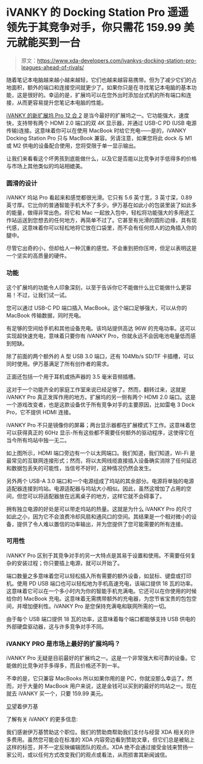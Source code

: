 # iVANKY 的 Docking Station Pro 遥遥领先于其竞争对手，你只需花 159.99 美元就能买到一台

> 原文：<https://www.xda-developers.com/ivankys-docking-station-pro-leagues-ahead-of-rivals/>

随着笔记本电脑越来越小越来越轻，它们也越来越容易携带。但为了减少它们的占地面积，额外的端口和连接空间就更少了。如果你只是在寻找笔记本电脑的基本功能，这是很好的。幸运的是，扩展坞可以在您外出时添加台式机的所有端口和连接，从而更容易提升您笔记本电脑的性能。

[iVANKY 的新扩展坞 Pro 12 合 2](https://ivanky.com/products/ivanky-docking-station-pro) 是当今最好的扩展坞之一。它功能强大，速度快，支持带有两个 HDMI 2.0 端口的双 4K 显示器，并通过 USB-C PD (USB 电源传输)连接。这意味着你可以在使用 MacBook 时给它充电——是的，iVANKY Docking Station Pro 只与 MacBook 兼容。另请注意，如果您将此 dock 与 M1 或 M2 供电的设备配合使用，您将受限于单一显示输出。

让我们来看看这个坏男孩到底能做什么，以及它是否能以比竞争对手低得多的价格与市场上其他类似的坞站相媲美。

### **圆滑的设计**

iVANKY 坞站 Pro 看起来和感觉都很光滑。它只有 5.6 英寸宽，3 英寸深，0.89 英寸厚。它比你的普通智能手机大不了多少。伊万基在如此小的包装里装了如此多的能量，做得非常出色。将它和 Mac 一起放入包中，轻松将功能强大的多用途工作站运送到您想去的任何地方，再简单不过了。它甚至有光滑的圆形边缘，具有现代感，这意味着你可以轻松地将它放在口袋里，而不会有任何烦人的边角插入你的腿中。

尽管它出奇的小，但却给人一种沉重的感觉。不会重到把你压垮，但足以表明这是一个坚实的高质量的硬件。

### **功能**

这个扩展坞的功能令人印象深刻，以至于告诉你它不能做什么比它能做什么更容易！不过，让我们试一试。

您可以通过 USB-C PD 端口插入 MacBook。这个端口足够强大，可以从你的 MacBook 传输数据，同时充电。

有足够的空间给手机和其他设备充电。该坞站提供高达 96W 的充电功率。这可以实现超快速充电，意味着只要你有 iVANKY Pro，你就永远不会因电池电量低而感到短缺。

除了前面的两个额外的 A 型 USB 3.0 端口，还有 104Mb/s SD/TF 卡插槽，可以同时使用。伊万基满足了所有创作者的需求。

正面还包括一个用于耳机或扬声器的 3.5 毫米音频插槽。

这对于一个功能齐全的家庭工作室来说已经足够了。然而，翻转过来，这就是 iVANKY Pro 真正发挥作用的地方。扩展坞的另一侧有两个 HDMI 2.0 端口。这是一个游戏改变者，也是这款设备优于所有竞争对手的主要原因，比如雷电 3 Dock Pro，它不提供 HDMI 连接。

iVANKY Pro 不只是镜像你的屏幕；两台显示器都在扩展模式下工作。这意味着您可以获得真正的 60Hz 显示-所有这些都不需要任何额外的驱动程序，这使得它在当今所有坞站中独一无二。

如上图所示，HDMI 端口旁边有一个以太网端口。我们知道，我们知道，Wi-Fi 是最常见的互联网连接形式；然而，将以太网线缆直接插入设备确实消除了任何延迟和数据包丢失的可能性，当信号不好时，这种情况仍然会发生。

另外两个 USB-A 3.0 端口和一个电源组成了坞站的其余部分。电源将单独的电源适配器连接到坞站。电源适配器与坞站大小相似。因此，虽然这增加了占用的空间，但您可以将适配器放在远离桌子的地方，这样它就不会碍事了。

拥有独立电源的好处是可以带走坞站的热量。这就是为什么 iVANKY Pro 的尺寸如此之小，因为它不会浪费冷却风扇和通风口的空间。其结果是一个相对微小的设备，提供了令人难以置信的功率输出，并为您提供了您可能需要的所有连接。

### **可用性**

iVANKY Pro 区别于其竞争对手的另一大特点是其易于设置和使用。不需要任何复杂的安装过程；你只要插上电源，就可以开始了。

端口数量之多意味着您可以轻松插入所有需要的额外设备，如鼠标、键盘或打印机。使用 PD USB 端口也可以轻松地为手机高速充电，该端口提供 18 瓦的功率。这意味着它可以在一个多小时内为你的智能手机充满电。它还可以在你使用的时候给你的 MacBook 充电。这意味着无需携带额外的充电器，为您节省宝贵的包包空间，并增加便利性。iVANKY Pro 是您保持充满电和联网所需的一切。

由于每个 USB 端口提供 18 瓦的功率，这意味着每个端口都能够支持 USB 供电的外部硬盘驱动器，这与许多竞争对手不同。

### **iVANKY PRO 是市场上最好的扩展坞吗？**

iVANKY Pro 无疑是目前最好的扩展坞之一。这是一个非常强大和可靠的设备。它能做的比竞争对手多得多，而且价格还不到一半。

不幸的是，它只兼容 MacBooks 所以如果你用的是 PC，你就没那么幸运了。然而，对于大量的 MacBook 用户来说，这是金钱可以买到的最好的坞站之一。现在就去 iVANKY 买一个，只要 159.99 美元。

[见](https://ivanky.com/products/ivanky-docking-station-pro)望着伊万基

了解有关 iVANKY 的更多信息:

我们感谢伊万基赞助这个职位。我们的赞助商帮助我们支付与经营 XDA 相关的许多费用。虽然您可能会在标准的 XDA 内容旁边看到赞助文章，但它们总是被贴上这样的标签，并不一定反映编辑团队的观点。XDA 绝不会通过接受金钱来赞扬一家公司，或以任何方式改变我们的观点或看法，从而损害其新闻诚信。